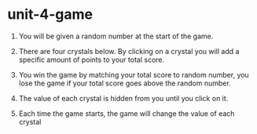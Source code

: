 # unit-4-game

1) You will be given a random number at the start of the game.

2) There are four crystals below. By clicking on a crystal you will add a specific amount of points to your total score.
 
3) You win the game by matching your total score to random number, you lose the game if your total score goes above the random number.
                    
4) The value of each crystal is hidden from you until you click on it.

5) Each time the game starts, the game will change the value of each crystal